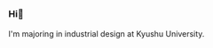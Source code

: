 ### Hi👋

I'm majoring in industrial design at Kyushu University.　

<!---
HikaruMatsunaka/HikaruMatsunaka is a ✨ special ✨ repository because its `README.md` (this file) appears on your GitHub profile.
You can click the Preview link to take a look at your changes.
--->
